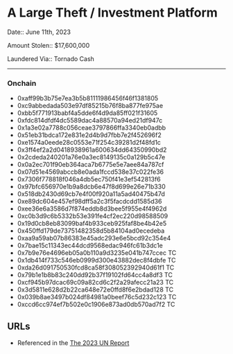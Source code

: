 # A Large Theft / Investment Platform

Date:: June 11th, 2023

Amount Stolen:: $17,600,000

Laundered Via:: Tornado Cash

---


### Onchain

- 0xaff99b3b75e7ea3b5b81111986456f46f1381805
- 0xc9abbedada503e97df85215b76f8ba877fe975ae
- 0xbb5f771913babf4a5dde6f4d9da85ff021f31605
- 0xfdc814dfdf4dc5589dac4a88570a94ed21df947c
- 0x1a3e02a7788c056ceae3797866ffa3340eb0adbb
- 0x51eb31bdca172e831e2d4b9d7fbb7e2f452696f2
- 0xe1574a0eede28c0553e71f254c39281d2f48fd1c
- 0x3ff4ef2a2d0418938961a600634dd64350990bd2
- 0x2cdeda240201a76e0a3ec8149135c0a129b5c47e
- 0x0a2ec701f90eb364aca7b6775e5e7aee84a787cf
- 0x07d51e4569abccb8e0ada1fccd538e37c022fe36
- 0x7306f778818f046a4db5ec750f41e3ef542813f6
- 0x97bfc656970e1b9a8dcb6e47f8d699e26e71b330
- 0x518db2430d69cb7e4f00f920a11a5ad40475b47d
- 0xe89dc604e457ef98dff5a2c3f5facdcdd1585d36
- 0xee36e6a3586d7f874eddb8d3bee5f955e4f4962d
- 0xc0b3d9c6b5332b53e391fe4cf2ec220d98588509
- 0x19d0cb8eb83099baf4b933ceb925faf8be4b42e5
- 0x450ffd179de73751482358d5b84104ad0ecedeba
- 0xaa9a59ab07b86383e45adc293e6e5bcd92c354e4
- 0x7bae15c11343ec44dcd9568edac946fc61b3dc1e
- 0x7b9e76e4696eb05a0b110a9d3235e041b747ccec TC
- 0x1db414f733c546eb0999d300e43882dec8f4dbfe TC
- 0xda26d091750530fcd8ca58f308052392940d61f1 TC
- 0x79b1e1b8b83c240dd92b37f19102fd64cc4a8df3 TC
- 0xcf945b97dcac69c09a82cd6c2f2a29afecc21a23 TC
- 0x3d5811e628d2b22ca648e72e0ffd8f6e2bdad128 TC
- 0x039b8ae3497b024df84981a0beef76c5d232c123 TC
- 0xccd6cc974ef7b502e0c1906e873ad0db570ad7f2 TC


## URLs

- Referenced in the [The 2023 UN Report](https://documents.un.org/doc/undoc/gen/n24/032/68/pdf/n2403268.pdf?token=Lnb4xBoncpFwgtMIpl&fe=true)
